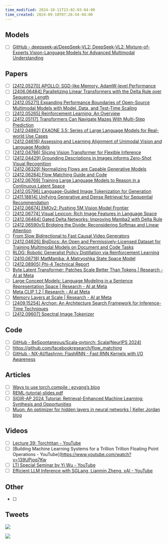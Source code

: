 ```yaml
---
time_modified: 2024-10-11T23:02:03-04:00
time_created: 2024-09-10T07:26:54-04:00
---
```


## Models
- [ ] [GitHub - deepseek-ai/DeepSeek-VL2: DeepSeek-VL2: Mixture-of-Experts Vision-Language Models for Advanced Multimodal Understanding](https://github.com/deepseek-ai/DeepSeek-VL2)
## Papers
- [ ] [\[2412.05270\] APOLLO: SGD-like Memory, AdamW-level Performance](https://arxiv.org/abs/2412.05270)
- [ ] [\[2406.06484\] Parallelizing Linear Transformers with the Delta Rule over Sequence Length](https://arxiv.org/abs/2406.06484)
- [ ] [\[2412.05271\] Expanding Performance Boundaries of Open-Source Multimodal Models with Model, Data, and Test-Time Scaling](https://arxiv.org/abs/2412.05271)
- [ ] [\[2412.05265\] Reinforcement Learning: An Overview](https://arxiv.org/abs/2412.05265)
- [ ] [\[2412.05117\] Transformers Can Navigate Mazes With Multi-Step Prediction](https://arxiv.org/abs/2412.05117)
- [ ] [\[2412.04862\] EXAONE 3.5: Series of Large Language Models for Real-world Use Cases](https://arxiv.org/abs/2412.04862)
- [ ] [\[2412.04616\] Assessing and Learning Alignment of Unimodal Vision and Language Models](https://arxiv.org/abs/2412.04616)
- [ ] [\[2412.04786\] Slicing Vision Transformer for Flexible Inference](https://arxiv.org/abs/2412.04786)
- [ ] [\[2412.04429\] Grounding Descriptions in Images informs Zero-Shot Visual Recognition](https://arxiv.org/abs/2412.04429)
- [ ] [\[2412.06329\] Normalizing Flows are Capable Generative Models](https://arxiv.org/abs/2412.06329)
- [ ] [\[2412.06264\] Flow Matching Guide and Code](https://arxiv.org/abs/2412.06264)
- [ ] [\[2412.06769\] Training Large Language Models to Reason in a Continuous Latent Space](https://arxiv.org/abs/2412.06769)
- [ ] [\[2412.05796\] Language-Guided Image Tokenization for Generation](https://arxiv.org/abs/2412.05796)
- [ ] [\[2411.18814\] Unifying Generative and Dense Retrieval for Sequential Recommendation](https://arxiv.org/abs/2411.18814)
- [ ] [\[2412.06674\] EMOv2: Pushing 5M Vision Model Frontier](https://arxiv.org/abs/2412.06674)
- [ ] [\[2412.06774\] Visual Lexicon: Rich Image Features in Language Space](https://arxiv.org/abs/2412.06774)
- [ ] [\[2412.06464\] Gated Delta Networks: Improving Mamba2 with Delta Rule](https://arxiv.org/abs/2412.06464)
- [ ] [\[2412.06590v1\] Bridging the Divide: Reconsidering Softmax and Linear Attention](https://arxiv.org/abs/2412.06590v1)
- [ ] [From Slow Bidirectional to Fast Causal Video Generators](https://causvid.github.io/)
- [ ] [\[2412.04626\] BigDocs: An Open and Permissively-Licensed Dataset for Training Multimodal Models on Document and Code Tasks](https://arxiv.org/abs/2412.04626)
- [ ] [RLDG: Robotic Generalist Policy Distillation via Reinforcement Learning](https://generalist-distillation.github.io/)
- [ ] [\[2410.06718\] MatMamba: A Matryoshka State Space Model](https://arxiv.org/abs/2410.06718)
- [ ] [\[2412.08905\] Phi-4 Technical Report](https://arxiv.org/abs/2412.08905)
- [ ] [Byte Latent Transformer: Patches Scale Better Than Tokens | Research - AI at Meta](https://ai.meta.com/research/publications/byte-latent-transformer-patches-scale-better-than-tokens/)
- [ ] [Large Concept Models: Language Modeling in a Sentence Representation Space | Research - AI at Meta](https://ai.meta.com/research/publications/large-concept-models-language-modeling-in-a-sentence-representation-space/)
- [ ] [Meta CLIP 1.2 | Research - AI at Meta](https://ai.meta.com/research/publications/meta-clip-12/)
- [ ] [Memory Layers at Scale | Research - AI at Meta](https://ai.meta.com/research/publications/memory-layers-at-scale/)
- [ ] [\[2409.15254\] Archon: An Architecture Search Framework for Inference-Time Techniques](https://arxiv.org/abs/2409.15254)
- [ ] [\[2412.09607\] Spectral Image Tokenizer](https://www.arxiv.org/abs/2412.09607)

## Code
- [ ] [GitHub - BeSpontaneous/Scala-pytorch: Scala(NeurIPS 2024)](https://github.com/BeSpontaneous/Scala-pytorch)
- [ ] https://github.com/facebookresearch/flow_matching
- [ ] [GitHub - NX-AI/flashrnn: FlashRNN - Fast RNN Kernels with I/O Awareness](https://github.com/NX-AI/flashrnn)

## Articles
- [ ] [Ways to use torch.compile : ezyang’s blog](http://blog.ezyang.com/2024/11/ways-to-use-torch-compile/)
- [ ] [REML-tutorial-slides.pdf](https://retrieval-enhanced-ml.github.io/sigir-ap2024-tutorial/static/REML-tutorial-slides.pdf)
- [ ] [SIGIR-AP 2024 Tutorial: Retrieval-Enhanced Machine Learning: Synthesis and Opportunities](https://retrieval-enhanced-ml.github.io/sigir-ap2024-tutorial/)
- [ ] [Muon: An optimizer for hidden layers in neural networks | Keller Jordan blog](https://kellerjordan.github.io/posts/muon/)

## Videos
- [ ] [Lecture 39: Torchtitan - YouTube](https://www.youtube.com/watch?v=VYWRjcUqW6w)
- [ ] [Building Machine Learning Systems for a Trillion Trillion Floating Point Operations - YouTube](https://www.youtube.com/watch?v=139UPjoq7Kw
- [ ] [LTI Special Seminar by Yi Wu - YouTube](https://www.youtube.com/watch?v=T1SeqBapMBo)
- [ ] [Efficient LLM Inference with SGLang, Lianmin Zheng, xAI - YouTube](https://www.youtube.com/watch?v=Ny4xxErgFgQ)

## Other
- [ ]


## Tweets


![](https://x.com/SonglinYang4/status/1866089380986953873)

![](https://x.com/nrehiew_/status/1866488228607582503)
